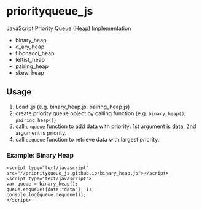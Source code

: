 # priorityqueue_js
JavaScript Priority Queue (Heap) Implementation

* binary_heap
* d_ary_heap
* fibonacci_heap
* leftist_heap
* pairing_heap
* skew_heap

## Usage
1. Load .js (e.g. binary_heap.js, pairing_heap.js)
2. create priority queue object by calling function (e.g. `binary_heap()`, `pairing_heap()`)
3. call `enqueue` function to add data with priority: 1st argument is data, 2nd argument is priority.
4. call `dequeue` function to retrieve data with largest priority.

### Example: Binary Heap
    <script type="text/javascript" src="//priorityqueue_js.github.io/binary_heap.js"></script>
    <script type="text/javascript">
    var queue = binary_heap();
    queue.enqueue({data:"data"}, 1);
    console.log(queue.dequeue());
    </script>
  
